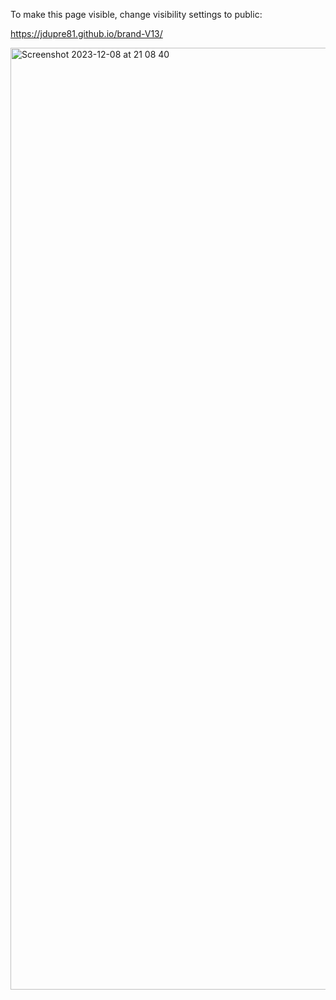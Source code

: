To make this page visible, change visibility settings to public:

https://jdupre81.github.io/brand-V13/

<img href="https://jdupre81.github.io/brand-V13/" width="1507" alt="Screenshot 2023-12-08 at 21 08 40" src="https://github.com/jdupre81/brand-V13/assets/117274853/442a23d8-90d4-4bc6-841e-7e314955c299">
